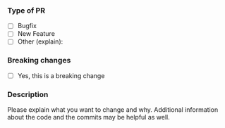 ### Type of PR

* [ ] Bugfix
* [ ] New Feature
* [ ] Other (explain):

### Breaking changes

* [ ] Yes, this is a breaking change

<!-- If yes, please list the incompatible parts of your patch(es) -->

### Description

Please explain what you want to change and why.
Additional information about the code and the commits
may be helpful as well.
